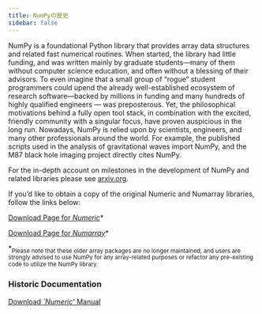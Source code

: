 ```yaml
---
title: NumPyの歴史
sidebar: false
---
```


NumPy is a foundational Python library that provides array data structures and related fast numerical routines. When started, the library had little funding, and was written mainly by graduate students—many of them without computer science education, and often without a blessing of their advisors. To even imagine that a small group of “rogue” student programmers could upend the already well-established ecosystem of research software—backed by millions in funding and many hundreds of highly qualified engineers — was preposterous. Yet, the philosophical motivations behind a fully open tool stack, in combination with the excited, friendly community with a singular focus, have proven auspicious in the long run.  Nowadays, NumPy is relied upon by scientists, engineers, and many other professionals around the world. For example, the published scripts used in the analysis of gravitational waves import NumPy, and the M87 black hole imaging project directly cites NumPy.

For the in-depth account on milestones in the development of NumPy and related libraries please see [arxiv.org](arxiv.org/abs/1907.10121).

If you’d like to obtain a copy of the original Numeric and Numarray libraries, follow the links below:

[Download Page for *Numeric*](https://sourceforge.net/projects/numpy/files/Old%20Numeric/)*

[Download Page for *Numarray*](https://sourceforge.net/projects/numpy/files/Old%20Numarray/)*

*<sub>Please note that these older array packages are no longer maintained, and users are strongly advised to use NumPy for any array-related purposes or refactor any pre-existing code to utilize the NumPy library.</sub>

### Historic Documentation

[Download *`Numeric'* Manual](static/numeric-manual.pdf)

